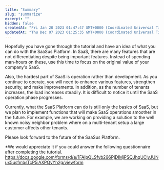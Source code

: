 ```yaml
---
title: "Summary"
slug: "summarize"
excerpt: ""
hidden: false
createdAt: "Fri Jan 20 2023 01:47:47 GMT+0000 (Coordinated Universal Time)"
updatedAt: "Thu Dec 07 2023 01:25:35 GMT+0000 (Coordinated Universal Time)"
---
```

Hopefully you have gone through the tutorial and have an idea of what you can do with the SaaSus Platform. In SaaS, there are many features that are not differentiating despite being important features. Instead of spending man-hours on these, use this time to focus on the original value of your company's SaaS.

Also, the hardest part of SaaS is operation rather than development. As you continue to operate, you will need to enhance various features, strengthen security, and make improvements. In addition, as the number of tenants increases, the load increases steadily. It is difficult to notice it until the SaaS operation phase progresses.

Currently, what the SaaS Platform can do is still only the basics of SaaS, but we plan to implement functions that will make SaaS operations smoother in the future. For example, we are working on providing a solution to the well known noisy neighbor problem where on a multi-tenant setup a large customer affects other tenants.

Please look forward to the future of the SaaSus Platform.

\*We would appreciate it if you could answer the following questionnaire after completing the tutorial.  
<https://docs.google.com/forms/d/e/1FAIpQLSfvb266PjDIMjPSQJhqUCiyJUNux5usfmbsTcP5iAXPQvYh2g/viewform>

